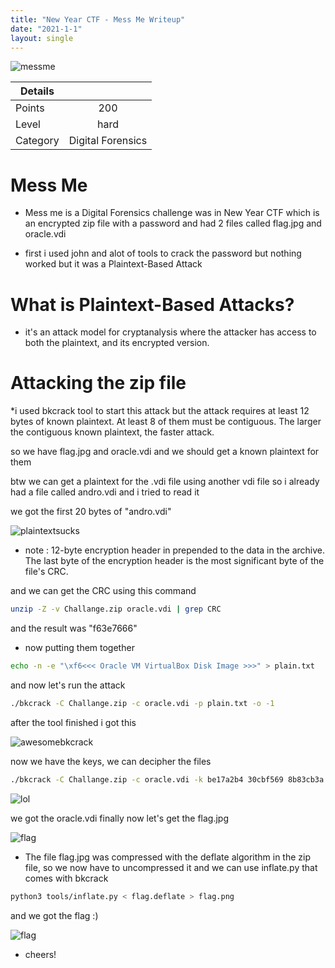 ```yaml
---
title: "New Year CTF - Mess Me Writeup"
date: "2021-1-1"
layout: single
---
```


![messme](https://j.top4top.io/p_1827enp1i1.png)

| Details |                     |
| ------------- |:-------------:|
| Points        | 200           |
| Level         | hard     |
| Category      | Digital Forensics     |

# Mess Me


* Mess me is a Digital Forensics challenge was in New Year CTF which is an encrypted zip file with a password and had 2 files called flag.jpg and oracle.vdi 

* first i used john and alot of tools to crack the password but nothing worked but it was a Plaintext-Based Attack

# What is Plaintext-Based Attacks?

*  it's an attack model for cryptanalysis where the attacker has access to both the plaintext, and its encrypted version.

# Attacking the zip file

*i used bkcrack tool to start this attack but the attack requires at least 12 bytes of known plaintext. At least 8 of them must be contiguous. The larger the contiguous known plaintext, the faster attack.

so we have flag.jpg and oracle.vdi and we should get a known plaintext for them 

btw we can get a plaintext for the .vdi file using another vdi file so i already had a file called andro.vdi and i tried to read it

we got the first 20 bytes of "andro.vdi" 

![plaintextsucks](https://h.top4top.io/p_1827p1ph11.png)

* note : 12-byte encryption header in prepended to the data in the archive.
The last byte of the encryption header is the most significant byte of the file's CRC.

and we can get the CRC using this command

```bash
unzip -Z -v Challange.zip oracle.vdi | grep CRC
```

and the result was "f63e7666"

* now putting them together
```bash
echo -n -e "\xf6<<< Oracle VM VirtualBox Disk Image >>>" > plain.txt
```
and now let's run the attack
```bash
./bkcrack -C Challange.zip -c oracle.vdi -p plain.txt -o -1
```
after the tool finished i got this

![awesomebkcrack](https://e.top4top.io/p_1827rxm1v1.png)

now we have the keys, we can decipher the files

```bash
./bkcrack -C Challange.zip -c oracle.vdi -k be17a2b4 30cbf569 8b83cb3a  -d oracle.vdi
```

![lol](https://b.top4top.io/p_1827yn54t1.png)

we got the oracle.vdi finally now let's get the flag.jpg


![flag](https://c.top4top.io/p_1827dkqxy1.png)

* The file flag.jpg was compressed with the deflate algorithm in the zip file, so we now have to uncompressed it and we can use inflate.py that comes with bkcrack

```bash
python3 tools/inflate.py < flag.deflate > flag.png
```

and we got the flag :)

![flag](https://f.top4top.io/p_1827gegyz1.png)

* cheers!



